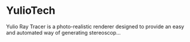 # YulioTech
Yulio Ray Tracer is a photo-realistic renderer designed to provide an easy and automated way of generating stereoscop…
